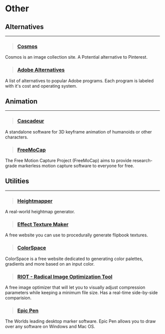 # Other

## Alternatives
___

> ### [Cosmos](https://www.cosmos.so/discover)
Cosmos is an image collection site. A Potential alternative to Pinterest.
<!-- -->


> ### [Adobe Alternatives](https://cdn.discordapp.com/attachments/607019459760095232/1252041145219813559/GPkD9w0W8AA8xjR.png?ex=667a002e&is=6678aeae&hm=aeaf2588faee7243284f14593a2d116687c99a7e6b73b3a6880476ed87d2f724&)
A list of alternatives to popular Adobe programs. Each program is labeled with it's cost and operating system.
<!-- -->

## Animation
___

> ### [Cascadeur](https://cascadeur.com/)
A standalone software for 3D keyframe animation of humanoids or other characters.
<!-- -->


> ### [FreeMoCap](https://freemocap.org/)
The Free Motion Capture Project (FreeMoCap) aims to provide research-grade markerless motion capture software to everyone for free.
<!-- -->


## Utilities
___

> ### [Heightmapper](https://tangrams.github.io/heightmapper/)
A real-world heightmap generator.
<!-- -->


> ### [Effect Texture Maker](http://mebiusbox.github.io/contents/EffectTextureMaker/)
A free website you can use to procedurally generate flipbook textures.
<!-- -->


> ### [ColorSpace](https://mycolor.space/)
ColorSpace is a free website dedicated to generating color palettes, gradients and more based on an input color.
<!-- -->


> ### [RIOT - Radical Image Optimization Tool](https://riot-optimizer.com/)
A free image optimizer that will let you to visually adjust compression parameters while keeping a minimum file size. Has a real-time side-by-side comparision.
<!-- -->


> ### [Epic Pen](https://epic-pen.com/)
The Worlds leading desktop marker software. Epic Pen allows you to draw over any software on Windows and Mac OS.
<!-- -->

